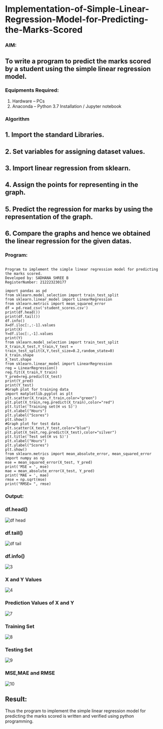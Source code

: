 # Implementation-of-Simple-Linear-Regression-Model-for-Predicting-the-Marks-Scored

### AIM:
## To write a program to predict the marks scored by a student using the simple linear regression model.

### Equipments Required:
1. Hardware – PCs
2. Anaconda – Python 3.7 Installation / Jupyter notebook

### Algorithm
## 1. Import the standard Libraries.
## 2. Set variables for assigning dataset values.
## 3. Import linear regression from sklearn.
## 4. Assign the points for representing in the graph.
## 5. Predict the regression for marks by using the representation of the graph.
## 6. Compare the graphs and hence we obtained the linear regression for the given datas.


### Program:
```

Program to implement the simple linear regression model for predicting the marks scored.
Developed by: SADHANA SHREE B
RegisterNumber: 212223230177

import pandas as pd
from sklearn.model_selection import train_test_split
from sklearn.linear_model import LinearRegression
from sklearn.metrics import mean_squared_error
df = pd.read_csv('student_scores.csv')
print(df.head())
print(df.tail())
df.info()
X=df.iloc[:,:-1].values
print(X)
Y=df.iloc[:,-1].values
print(Y)
from sklearn.model_selection import train_test_split
X_train,X_test,Y_train,Y_test = train_test_split(X,Y,test_size=0.2,random_state=0)
X_train.shape
X_test.shape
from sklearn.linear_model import LinearRegression
reg = LinearRegression()
reg.fit(X_train,Y_train)
Y_pred=reg.predict(X_test)
print(Y_pred)
print(Y_test)
#Graph plot for training data
import matplotlib.pyplot as plt
plt.scatter(X_train,Y_train,color="green")
plt.plot(X_train,reg.predict(X_train),color="red")
plt.title('Training set(H vs S)')
plt.xlabel("Hours")
plt.ylabel("Scores")
plt.show()
#Graph plot for test data
plt.scatter(X_test,Y_test,color="blue")
plt.plot(X_test,reg.predict(X_test),color="silver")
plt.title('Test set(H vs S)')
plt.xlabel("Hours")
plt.ylabel("Scores")
plt.show()
from sklearn.metrics import mean_absolute_error, mean_squared_error
import numpy as np
mse = mean_squared_error(X_test, Y_pred)
print('MSE = ', mse)
mae = mean_absolute_error(X_test, Y_pred)
print('MAE = ', mae)
rmse = np.sqrt(mse)
print("RMSE= ", rmse)
```

### Output:
### df.head()
![df head](https://github.com/user-attachments/assets/c8d77a50-3b46-43e0-9609-0ed257d5269b)

### df.tail()
![df tail](https://github.com/user-attachments/assets/3539ba43-91ef-4656-88bd-8ab012346d85)

### df.info()
![3](https://github.com/user-attachments/assets/1e96f89e-2879-45df-993d-92efa33114b9)


### X and Y Values
![4](https://github.com/user-attachments/assets/12a713a4-593c-4521-8d6a-fd347e338910)

### Prediction Values of X and Y
![7](https://github.com/user-attachments/assets/cc1be360-ed2a-458f-8a5e-3259442fa7d4)

### Training Set
![8](https://github.com/user-attachments/assets/ee287241-6b9e-4aa8-9459-232a83940f7a)

### Testing Set
![9](https://github.com/user-attachments/assets/86818dc0-81b5-4493-a270-b0117dd12bef)

### MSE,MAE and RMSE
![10](https://github.com/user-attachments/assets/5648f501-0c21-44de-a4b8-70aacb9c9ccc)




## Result:
Thus the program to implement the simple linear regression model for predicting the marks scored is written and verified using python programming.
